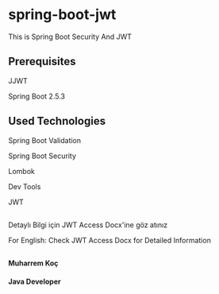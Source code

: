 # spring-boot-jwt


This is Spring Boot Security And JWT

## Prerequisites

JJWT

Spring Boot 2.5.3


## Used Technologies


Spring Boot Validation

Spring Boot Security

Lombok

Dev Tools

JWT

##
Detaylı Bilgi için JWT Access Docx'ine göz atınız

For English:
Check JWT Access Docx for Detailed Information

##
#### Muharrem Koç
   #### Java Developer
